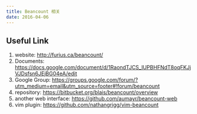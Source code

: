 ```yaml
---
title: Beancount 相关
date: 2016-04-06
---
```




## Useful Link
1. website: <http://furius.ca/beancount/>
2. Documents: <https://docs.google.com/document/d/1RaondTJCS_IUPBHFNdT8oqFKJjVJDsfsn6JEjBG04eA/edit>
3. Google Group: <https://groups.google.com/forum/?utm_medium=email&utm_source=footer#!forum/beancount>
4. repository: <https://bitbucket.org/blais/beancount/overview>
5. another web interface: <https://github.com/aumayr/beancount-web>
6. vim plugin: <https://github.com/nathangrigg/vim-beancount>

